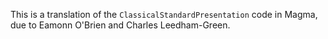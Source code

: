 This is a translation of the `ClassicalStandardPresentation` code in Magma,
due to Eamonn O'Brien and Charles Leedham-Green.
